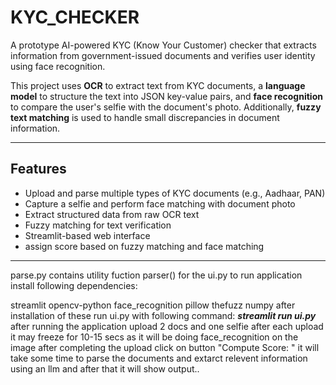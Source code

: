 # KYC_CHECKER

A prototype AI-powered KYC (Know Your Customer) checker that extracts information from government-issued documents and verifies user identity using face recognition.

This project uses **OCR** to extract text from KYC documents, a **language model** to structure the text into JSON key-value pairs, and **face recognition** to compare the user's selfie with the document's photo. Additionally, **fuzzy text matching** is used to handle small discrepancies in document information.

---

## Features

- Upload and parse multiple types of KYC documents (e.g., Aadhaar, PAN)
- Capture a selfie and perform face matching with document photo
- Extract structured data from raw OCR text
- Fuzzy matching for text verification
- Streamlit-based web interface
- assign score based on fuzzy matching and face matching
---
parse.py contains utility fuction parser() for the ui.py 
to run application install following dependencies:

streamlit
opencv-python
face_recognition
pillow
thefuzz
numpy
after installation of these run ui.py with following command:
      ***streamlit run ui.py***
after running the application upload 2 docs and one selfie after each upload it may freeze for 10-15 secs as it will be doing face_recognition on the image 
after completing the upload click on button "Compute Score: " it will take some time to parse the documents and extarct relevent information using an llm and after that it will show output..
